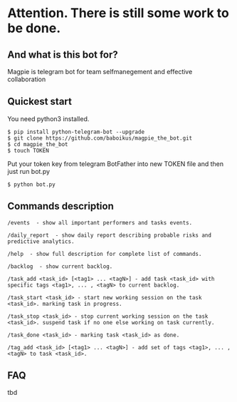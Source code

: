 # Attention. There is still some work to be done.

## And what is this bot for?
Magpie is telegram bot for team selfmanegement and effective collaboration

## Quickest start
You need python3 installed.

    $ pip install python-telegram-bot --upgrade
    $ git clone https://github.com/baboikus/magpie_the_bot.git
    $ cd magpie_the_bot
    $ touch TOKEN
    
Put your token key from telegram BotFather into new TOKEN file and then just run bot.py

    $ python bot.py

## Commands description
    /events  - show all important performers and tasks events.

    /daily_report  - show daily report describing probable risks and predictive analytics.

    /help  - show full description for complete list of commands.

    /backlog  - show current backlog.

    /task_add <task_id> [<tag1> ... <tagN>] - add task <task_id> with specific tags <tag1>, ... , <tagN> to current backlog.

    /task_start <task_id> - start new working session on the task <task_id>. marking task in progress.

    /task_stop <task_id> - stop current working session on the task <task_id>. suspend task if no one else working on task currently.

    /task_done <task_id> - marking task <task_id> as done.

    /tag_add <task_id> [<tag1> ... <tagN>] - add set of tags <tag1>, ... , <tagN> to task <task_id>.

## FAQ
tbd

